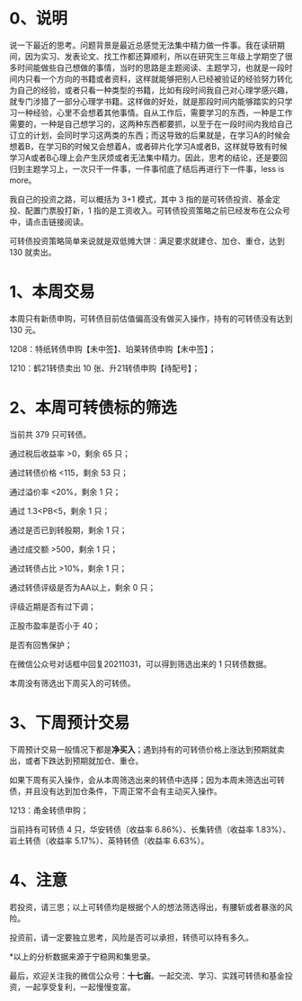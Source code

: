 # 0、说明

说一下最近的思考。问题背景是最近总感觉无法集中精力做一件事。我在读研期间，因为实习、发表论文、找工作都还算顺利，所以在研究生三年级上学期空了很多时间能做些自己想做的事情，当时的思路是主题阅读、主题学习，也就是一段时间内只看一个方向的书籍或者资料，这样就能够把别人已经被验证的经验努力转化为自己的经验，或者只看一种类型的书籍，比如有段时间我自己对心理学感兴趣，就专门涉猎了一部分心理学书籍。这样做的好处，就是那段时间内能够踏实的只学习一种经验，心里不会想着其他事情。自从工作后，需要学习的东西，一种是工作需要的，一种是自己想学习的，这两种东西都要抓，以至于在一段时间内我给自己订立的计划，会同时学习这两类的东西；而这导致的后果就是，在学习A的时候会想着B，在学习B的时候又会想着A，或者碎片化学习A或者B，这样就导致有时候学习A或者B心理上会产生厌烦或者无法集中精力。因此，思考的结论，还是要回归到主题学习上，一次只干一件事，一件事彻底了结后再进行下一件事，less is more。

我自己的投资之路，可以概括为 3+1 模式，其中 3 指的是可转债投资、基金定投、配置门票股打新，1 指的是工资收入。可转债投资策略之前已经发布在公众号中，请点击链接阅读。

可转债投资策略简单来说就是双低摊大饼：满足要求就建仓、加仓、重仓，达到 130 就卖出。

# 1、本周交易

本周只有新债申购，可转债目前估值偏高没有做买入操作，持有的可转债没有达到 130 元。

1208：特纸转债申购【未中签】、珀莱转债申购【未中签】；

1210：鹤21转债卖出 10 张、升21转债申购【待配号】；

# 2、本周可转债标的筛选

当前共 379 只可转债。

通过税后收益率 >0，剩余 65 只；

通过转债价格 <115，剩余 53 只；

通过溢价率 <20%，剩余 1 只；

通过 1.3<PB<5，剩余 1 只；

通过是否已到转股期，剩余 1 只；

通过成交额 >500，剩余 1 只；

通过转债占比 >10%，剩余 1 只；

通过转债评级是否为AA以上，剩余 0 只；

评级近期是否有过下调；

正股市盈率是否小于 40；

是否有回售保护；

在微信公众号对话框中回复20211031，可以得到筛选出来的 1 只转债数据。

本周没有筛选出下周买入的可转债。

# 3、下周预计交易

下周预计交易一般情况下都是**净买入**；遇到持有的可转债价格上涨达到预期就卖出，或者下跌达到预期就加仓、重仓。

如果下周有买入操作，会从本周筛选出来的转债中选择；因为本周未筛选出可转债，并且没有达到加仓条件，下周正常不会有主动买入操作。

1213：甬金转债申购；

当前持有可转债 4 只，华安转债（收益率 6.86%）、长集转债（收益率 1.83%）、岩土转债（收益率 5.17%）、英特转债（收益率 6.63%）。

# 4、注意

若投资，请三思；以上可转债均是根据个人的想法筛选得出，有腰斩或者暴涨的风险。

投资前，请一定要独立思考，风险是否可以承担，转债可以持有多久。

*以上的分析数据来源于宁稳网和集思录。

最后，欢迎关注我的微信公众号：**十七亩**。一起交流、学习、实践可转债和基金投资，一起享受复利，一起慢慢变富。
